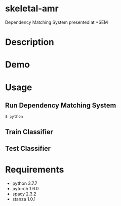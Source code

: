 # skeletal-amr
Dependency Matching System presented at *SEM

# Description

# Demo

# Usage
## Run Dependency Matching System
```
$ python 
```

## Train Classifier

## Test Classifier

# Requirements
- python 3.7.7
- pytorch 1.6.0
- spacy 2.3.2
- stanza 1.0.1
